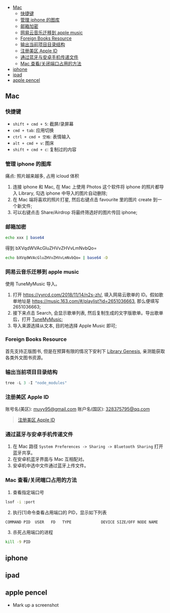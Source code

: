 <!--
abbrlink: 1vso6n27
-->

- [Mac](#mac)
  - [快捷键](#快捷键)
  - [管理 iphone 的图库](#管理-iphone-的图库)
  - [邮箱加密](#邮箱加密)
  - [网易云音乐迁移到 apple music](#网易云音乐迁移到-apple-music)
  - [Foreign Books Resource](#foreign-books-resource)
  - [输出当前项目目录结构](#输出当前项目目录结构)
  - [注册美区 Apple ID](#注册美区-apple-id)
  - [通过蓝牙与安卓手机传递文件](#通过蓝牙与安卓手机传递文件)
  - [Mac 查看/关闭端口占用的方法](#mac-查看关闭端口占用的方法)
- [iphone](#iphone)
- [ipad](#ipad)
- [apple pencel](#apple-pencel)

## Mac

### 快捷键

* `shift + cmd + 5`: 截屏/录屏幕
* `cmd + tab`: 应用切换
* `ctrl + cmd + 空格`: 表情输入
* `alt + cmd + v`: 图床
* `shift + cmd + c`: 复制过的内容

### 管理 iphone 的图库

痛点: 照片越来越多, 占用 icloud 体积

1. 连接 iphone 和 Mac, 在 Mac 上使用 Photos 这个软件将 iphone 的照片都导入 Library, 勾选 iphone 中导入的图片自动删除;
2. 在 Mac 端将喜欢的照片打星, 然后右键点击 favourite 里的图片 create 到一个新文件;
3. 可以右键点击 Share/Airdrop 将最终筛选好的图片传回 iphone;

### 邮箱加密

```bash
echo xxx | base64
```

得到 bXVqdWVAcGluZHVvZHVvLmNvbQo=

```bash
echo bXVqdWVAcGluZHVvZHVvLmNvbQo= | base64 -D
```

### 网易云音乐迁移到 apple music

使用 TuneMyMusic 导入。

1. 打开 https://yyrcd.com/2018/11/14/n2s-zh/, 填入网易云歌单的 ID。假如歌单地址是 https://music.163.com/#/playlist?id=2651036663, 那么便填写 2651036663;
2. 接下来点击 Search, 会显示歌单列表, 然后复制生成的文字版歌单。导出歌单后，打开 [TuneMyMusic](https://www.tunemymusic.com/zh-cn/);
3. 导入来源选择从文本, 目的地选择 Apple Music 即可;

### Foreign Books Resource

首先支持正版图书, 但是在预算有限的情况下安利下 [Library Genesis](https://librarygenesis.net/), 亲测能获取各类外文图书资源。

### 输出当前项目目录结构

```js
tree -L 3 -I "node_modules"
```

### 注册美区 Apple ID

账号名(美区): muyy95@gmail.com
账户名(国区): 328375795@qq.com

> [注册美区 Apple ID](https://zhuanlan.zhihu.com/p/36574047)

### 通过蓝牙与安卓手机传递文件

1. 在 Mac 路径 `System Preferences -> Sharing -> Bluetooth Sharing` 打开蓝牙共享。
2. 在安卓机蓝牙界面与 Mac 互相配对。
3. 安卓机中选中文件通过蓝牙上传文件。

### Mac 查看/关闭端口占用的方法

1. 查看指定端口号

```bash
lsof -i :port
```

2. 执行[1]命令查看占用端口的 PID，显示如下列表

```bash
COMMAND PID  USER   FD   TYPE             DEVICE SIZE/OFF NODE NAME
```

3. 杀死占用端口的进程

```bash
kill -9 PID
```

## iphone


## ipad

## apple pencel

* Mark up a screenshot
